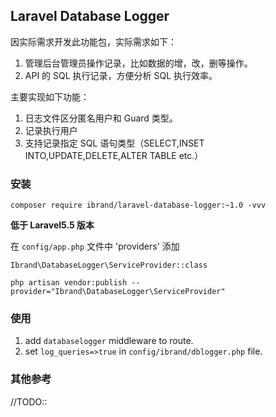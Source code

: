 ## Laravel Database Logger

因实际需求开发此功能包，实际需求如下：

1. 管理后台管理员操作记录，比如数据的增，改，删等操作。
2. API 的 SQL 执行记录，方便分析 SQL 执行效率。 

主要实现如下功能：

1. 日志文件区分匿名用户和 Guard 类型。
2. 记录执行用户
3. 支持记录指定 SQL 语句类型（SELECT,INSET INTO,UPDATE,DELETE,ALTER TABLE etc.）

### 安装

```
composer require ibrand/laravel-database-logger:~1.0 -vvv
```

**低于 Laravel5.5 版本**

在 `config/app.php` 文件中 'providers' 添加

```
Ibrand\DatabaseLogger\ServiceProvider::class
```

`php artisan vendor:publish --provider="Ibrand\DatabaseLogger\ServiceProvider" `


### 使用

1. add `databaselogger` middleware to route.
2. set `log_queries=>true` in `config/ibrand/dblogger.php` file.

### 其他参考

//TODO::
